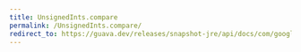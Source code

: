 ```yaml
---
title: UnsignedInts.compare
permalink: /UnsignedInts.compare/
redirect_to: https://guava.dev/releases/snapshot-jre/api/docs/com/google/common/primitives/UnsignedInts.html#compare-int-int-
---
```

